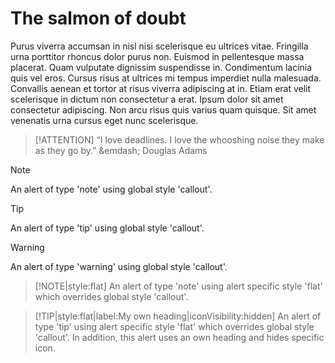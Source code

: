 <h1> The salmon of doubt </h1>

Purus viverra accumsan in nisl nisi scelerisque eu ultrices vitae. Fringilla urna porttitor rhoncus dolor purus non. Euismod in pellentesque massa placerat. Quam vulputate dignissim suspendisse in. Condimentum lacinia quis vel eros. Cursus risus at ultrices mi tempus imperdiet nulla malesuada. Convallis aenean et tortor at risus viverra adipiscing at in. Etiam erat velit scelerisque in dictum non consectetur a erat. Ipsum dolor sit amet consectetur adipiscing. Non arcu risus quis varius quam quisque. Sit amet venenatis urna cursus eget nunc scelerisque.

> [!ATTENTION]
> “I love deadlines. I love the whooshing noise they make as they go by.”
> &emdash; Douglas Adams

> [!NOTE]
> An alert of type 'note' using global style 'callout'.

> [!TIP]
> An alert of type 'tip' using global style 'callout'.

> [!WARNING]
> An alert of type 'warning' using global style 'callout'.


> [!NOTE|style:flat]
> An alert of type 'note' using alert specific style 'flat' which overrides global style 'callout'.

> [!TIP|style:flat|label:My own heading|iconVisibility:hidden]
> An alert of type 'tip' using alert specific style 'flat' which overrides global style 'callout'.
> In addition, this alert uses an own heading and hides specific icon.


